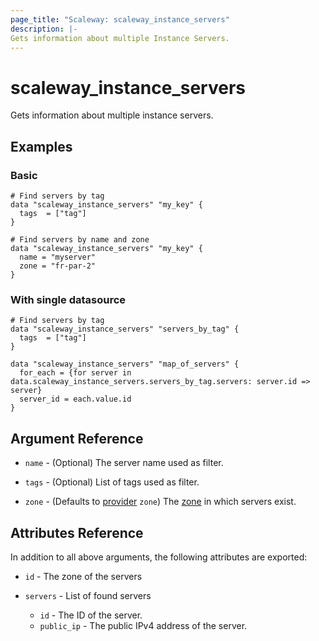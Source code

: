 ```yaml
---
page_title: "Scaleway: scaleway_instance_servers"
description: |-
Gets information about multiple Instance Servers.
---
```


# scaleway_instance_servers

Gets information about multiple instance servers.

## Examples

### Basic

```hcl
# Find servers by tag
data "scaleway_instance_servers" "my_key" {
  tags  = ["tag"]
}

# Find servers by name and zone
data "scaleway_instance_servers" "my_key" {
  name = "myserver"
  zone = "fr-par-2"
}
```

### With single datasource

```hcl
# Find servers by tag
data "scaleway_instance_servers" "servers_by_tag" {
  tags  = ["tag"]
}

data "scaleway_instance_servers" "map_of_servers" {
  for_each = {for server in data.scaleway_instance_servers.servers_by_tag.servers: server.id => server}
  server_id = each.value.id
}
```

## Argument Reference

- `name` - (Optional) The server name used as filter.

- `tags` - (Optional) List of tags used as filter.

- `zone` - (Defaults to [provider](../index.md#zone) `zone`) The [zone](../guides/regions_and_zones.md#zones) in which servers exist.

## Attributes Reference

In addition to all above arguments, the following attributes are exported:

- `id` - The zone of the servers

- `servers` - List of found servers
    - `id` - The ID of the server.
    - `public_ip` - The public IPv4 address of the server.
